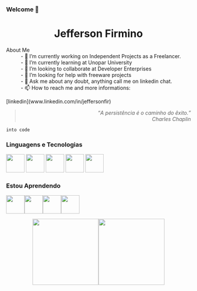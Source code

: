 ### Welcome 👋

<h1 align="center"> Jefferson Firmino</h1> 

<dl>
<dt>About Me </dt>
<dd>- 🔭 I’m currently working on Independent Projects as a Freelancer. <br/></dd>
<dd>- 🌱 I’m currently learning at Unopar University <br/></dd>
<dd>- 👯 I’m looking to collaborate at Developer Enterprises <br/></dd>
<dd>- 🤔 I’m looking for help with freeware projects <br/></dd>
<dd>- 💬 Ask me about any doubt, anything call me on linkedin chat. <br/></dd>
<dd>- 📫 How to reach me and more informations:
</dl>
[linkedin](www.linkedin.com/in/jeffersonfir)
<blockquote align="right">
<em><q>A persistência é o caminho do êxito.</q><br/>
<cite>Charles Chaplin </cite>
 </em>
</blockquote>

`into code`

### Linguagens e Tecnologias
<img src="https://cdn.jsdelivr.net/gh/devicons/devicon/icons/html5/html5-original-wordmark.svg" width="50px" height ="50px" /> <img src="https://cdn.jsdelivr.net/gh/devicons/devicon/icons/css3/css3-original-wordmark.svg"  width="50px" height ="50px" /> <img src="https://cdn.jsdelivr.net/gh/devicons/devicon/icons/javascript/javascript-original.svg"  width="50px" height ="50px" />
<img src="https://cdn.jsdelivr.net/gh/devicons/devicon/icons/git/git-original-wordmark.svg"  width="50px" height ="50px" /> 
<img src="https://cdn.jsdelivr.net/gh/devicons/devicon/icons/mysql/mysql-original-wordmark.svg" width="50px" height ="50px"/>


### Estou Aprendendo
<img src="https://cdn.jsdelivr.net/gh/devicons/devicon/icons/python/python-original-wordmark.svg" width="50px" height ="50px" /><img src="https://cdn.jsdelivr.net/gh/devicons/devicon/icons/bootstrap/bootstrap-plain-wordmark.svg"  width="50px" height ="50px" /><img src="https://cdn.jsdelivr.net/gh/devicons/devicon/icons/java/java-original-wordmark.svg"  width="50px50px" height ="50px" /><img src="https://cdn.jsdelivr.net/gh/devicons/devicon/icons/react/react-original-wordmark.svg"  width="50px" height ="50px"/>


<div align= "center">
 <a href="https://github.com/jeffersonfirmino">
 <img height="180em" src="https://github-readme-stats.vercel.app/api/top-langs/?username=jeffersonfirmino&layout=compact&langs_count=7&theme=dracula"/><img height="180em" src="https://github-readme-stats.vercel.app/api?username=jeffersonfirmino&show_icons=true&theme=dracula&include_all_commits=true&count_private=true"/>


</div>
